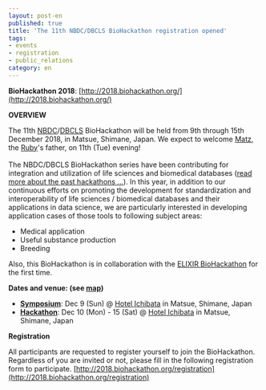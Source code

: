 ```yaml
---
layout: post-en
published: true
title: 'The 11th NBDC/DBCLS BioHackathon registration opened'
tags:
- events
- registration
- public_relations
category: en
---
```

**BioHackathon 2018**: [http://2018.biohackathon.org/](http://2018.biohackathon.org/)
  
**OVERVIEW**  
  
The 11th [NBDC](https://biosciencedbc.jp/en/)/[DBCLS](https://dbcls.rois.ac.jp/index-en.html) BioHackathon will be held from 9th through 15th December 2018, in Matsue, Shimane, Japan. We expect to welcome [Matz](https://en.wikipedia.org/wiki/Yukihiro_Matsumoto), the [Ruby](https://www.ruby-lang.org/)'s father, on 11th (Tue) evening!  
<br />
The NBDC/DBCLS BioHackathon series have been contributing for integration and utilization of life sciences and biomedical databases ([read more about the past hackathons ...](http://www.biohackathon.org/)). In this year, in addition to our continuous efforts on promoting the development for standardization and interoperability of life sciences / biomedical databases and their applications in data science, we are particularly interested in developing application cases of those tools to following subject areas:  
* Medical application
* Useful substance production
* Breeding

Also, this BioHackathon is in collaboration with the [ELIXIR BioHackathon](http://bh2018paris.info) for the first time.  

**Dates and venue: (see [map](http://2018.biohackathon.org/venue))**
  
* **[Symposium](http://2018.biohackathon.org/symposium)**: Dec 9 (Sun) @ [Hotel Ichibata](https://www.ichibata.co.jp/hotel/) in Matsue, Shimane, Japan  
* **[Hackathon](http://2018.biohackathon.org/hackathon)**: Dec 10 (Mon) - 15 (Sat) @ [Hotel Ichibata](https://www.ichibata.co.jp/hotel/) in Matsue, Shimane, Japan

**Registration**

All participants are requested to register yourself to join the BioHackathon. Regardless of you are invited or not, please fill in the following registration form to participate.
[http://2018.biohackathon.org/registration](http://2018.biohackathon.org/registration)
